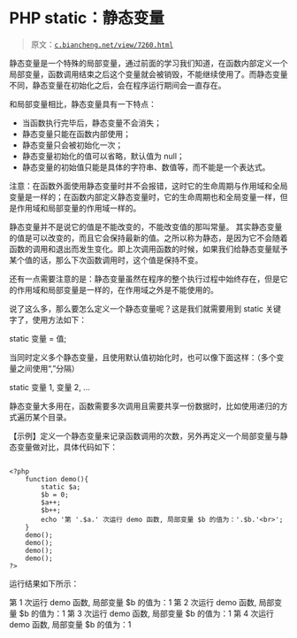 # PHP static：静态变量

> 原文：[`c.biancheng.net/view/7260.html`](http://c.biancheng.net/view/7260.html)

静态变量是一个特殊的局部变量，通过前面的学习我们知道，在函数内部定义一个局部变量，函数调用结束之后这个变量就会被销毁，不能继续使用了。而静态变量不同，静态变量在初始化之后，会在程序运行期间会一直存在。

和局部变量相比，静态变量具有一下特点：

*   当函数执行完毕后，静态变量不会消失；
*   静态变量只能在函数内部使用；
*   静态变量只会被初始化一次； 
*   静态变量初始化的值可以省略，默认值为 null；
*   静态变量的初始值只能是具体的字符串、数值等，而不能是一个表达式。

注意：在函数外面使用静态变量时并不会报错，这时它的生命周期与作用域和全局变量是一样的；在函数内部定义静态变量时，它的生命周期也和全局变量一样，但是作用域和局部变量的作用域一样的。

静态变量并不是说它的值是不能改变的，不能改变值的那叫常量。 其实静态变量的值是可以改变的，而且它会保持最新的值。之所以称为静态，是因为它不会随着函数的调用和退出而发生变化。即上次调用函数的时候，如果我们给静态变量赋予某个值的话，那么下次函数调用时，这个值是保持不变。

还有一点需要注意的是：静态变量虽然在程序的整个执行过程中始终存在，但是它的作用域和局部变量是一样的，在作用域之外是不能使用的。

说了这么多，那么要怎么定义一个静态变量呢？这是我们就需要用到 static 关键字了，使用方法如下：

static 变量 = 值;  

当同时定义多个静态变量，且使用默认值初始化时，也可以像下面这样：（多个变量之间使用“,”分隔）

static 变量 1, 变量 2, ...

静态变量大多用在，函数需要多次调用且需要共享一份数据时，比如使用递归的方式遍历某个目录。

【示例】定义一个静态变量来记录函数调用的次数，另外再定义一个局部变量与静态变量做对比，具体代码如下：

```

<?php
    function demo(){
        static $a;
        $b = 0;
        $a++;
        $b++;
        echo '第 '.$a.' 次运行 demo 函数, 局部变量 $b 的值为：'.$b.'<br>';
    }
    demo();
    demo();
    demo();
    demo();
?>
```

运行结果如下所示：

第 1 次运行 demo 函数, 局部变量 $b 的值为：1
第 2 次运行 demo 函数, 局部变量 $b 的值为：1
第 3 次运行 demo 函数, 局部变量 $b 的值为：1
第 4 次运行 demo 函数, 局部变量 $b 的值为：1